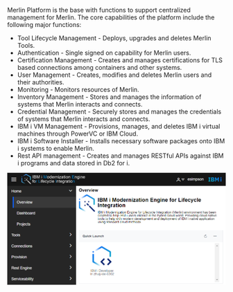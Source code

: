 Merlin Platform is the base with functions to support centralized management for Merlin. The core capabilities of the platform include the following major functions:

* Tool Lifecycle Management - Deploys, upgrades and deletes Merlin Tools.
* Authentication - Single signed on capability for Merlin users.
* Certification Management - Creates and manages certifications for TLS based connections among containers and other systems.
* User Management - Creates, modifies and deletes Merlin users and their authorities.
* Monitoring - Monitors resources of Merlin.
* Inventory Management - Stores and manages the information of systems that Merlin interacts and connects.
* Credential Management - Securely stores and manages the credentials of systems that Merlin interacts and connects.
* IBM i VM Management - Provisions, manages, and deletes IBM i virtual machines through PowerVC or IBM Cloud.
* IBM i Software Installer - Installs necessary software packages onto IBM i systems to enable Merlin.
* Rest API management - Creates and manages RESTful APIs against IBM i programs and data stored in Db2 for i.

![](../../images/overview/platform.png)